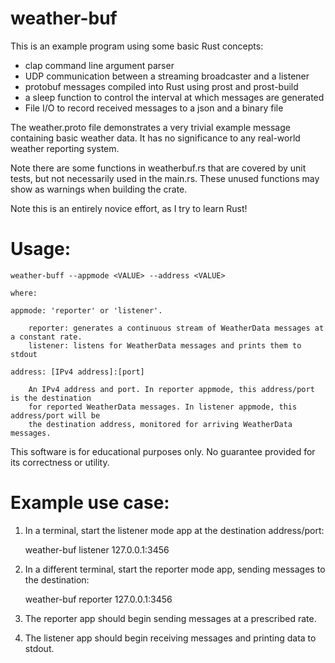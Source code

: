 # weather-buf

This is an example program using some basic Rust concepts:
- clap command line argument parser
- UDP communication between a streaming broadcaster and a listener
- protobuf messages compiled into Rust using prost and prost-build
- a sleep function to control the interval at which messages are generated
- File I/O to record received messages to a json and a binary file

The weather.proto file demonstrates a very trivial example message containing
basic weather data. It has no significance to any real-world weather reporting
system.

Note there are some functions in weatherbuf.rs that are covered by unit tests,
but not necessarily used in the main.rs. These unused functions may show as warnings
when building the crate.

Note this is an entirely novice effort, as I try to learn Rust!

# Usage:

    weather-buff --appmode <VALUE> --address <VALUE>

    where:

    appmode: 'reporter' or 'listener'.

        reporter: generates a continuous stream of WeatherData messages at a constant rate.
        listener: listens for WeatherData messages and prints them to stdout

    address: [IPv4 address]:[port]

        An IPv4 address and port. In reporter appmode, this address/port is the destination
        for reported WeatherData messages. In listener appmode, this address/port will be
        the destination address, monitored for arriving WeatherData messages.

This software is for educational purposes only. No guarantee provided for its correctness
or utility.

# Example use case:

1) In a terminal, start the listener mode app at the destination address/port:

    weather-buf listener 127.0.0.1:3456

2) In a different terminal, start the reporter mode app, sending messages to the destination:

    weather-buf reporter 127.0.0.1:3456

3) The reporter app should begin sending messages at a prescribed rate.

4) The listener app should begin receiving messages and printing data to stdout.
